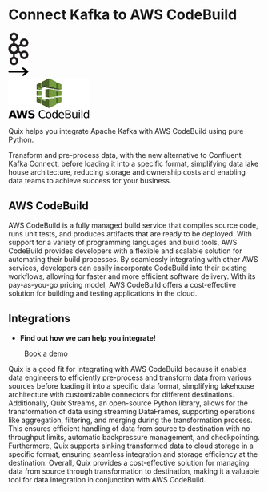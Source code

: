 # Connect Kafka to AWS CodeBuild

<div class="connect-images cards blog-grid-card" markdown>
<div>
<img src="../images/kafka_logo.png" width="40px" />
</div>
<div>
<img src="../images/arrow.svg" width="40px" />
</div>
<div>
<img src="./images/aws-codebuild_1.jpg" />
</div>
</div>

Quix helps you integrate Apache Kafka with AWS CodeBuild using pure Python.

Transform and pre-process data, with the new alternative to Confluent Kafka Connect, before loading it into a specific format, simplifying data lake house architecture, reducing storage and ownership costs and enabling data teams to achieve success for your business.

## AWS CodeBuild

AWS CodeBuild is a fully managed build service that compiles source code, runs unit tests, and produces artifacts that are ready to be deployed. With support for a variety of programming languages and build tools, AWS CodeBuild provides developers with a flexible and scalable solution for automating their build processes. By seamlessly integrating with other AWS services, developers can easily incorporate CodeBuild into their existing workflows, allowing for faster and more efficient software delivery. With its pay-as-you-go pricing model, AWS CodeBuild offers a cost-effective solution for building and testing applications in the cloud.

## Integrations

<div class="grid cards" markdown>

- __Find out how we can help you integrate!__

    <a class="md-button md-button--primary" href="https://quix.io/book-a-demo" target="_blank" style="margin:.5rem;">Book a demo</a>

</div>


Quix is a good fit for integrating with AWS CodeBuild because it enables data engineers to efficiently pre-process and transform data from various sources before loading it into a specific data format, simplifying lakehouse architecture with customizable connectors for different destinations. Additionally, Quix Streams, an open-source Python library, allows for the transformation of data using streaming DataFrames, supporting operations like aggregation, filtering, and merging during the transformation process. This ensures efficient handling of data from source to destination with no throughput limits, automatic backpressure management, and checkpointing. Furthermore, Quix supports sinking transformed data to cloud storage in a specific format, ensuring seamless integration and storage efficiency at the destination. Overall, Quix provides a cost-effective solution for managing data from source through transformation to destination, making it a valuable tool for data integration in conjunction with AWS CodeBuild.


